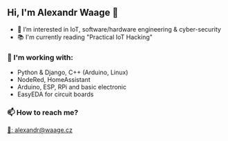 ## Hi, I'm Alexandr Waage 👋
- 👀 I’m interested in IoT, software/hardware engineering & cyber-security
- 📚 I'm currently reading "Practical IoT Hacking" 

### 💪 I'm working with:
- Python & Django, C++ (Arduino, Linux)
- NodeRed, HomeAssistant
- Arduino, ESP, RPi and basic electronic
- EasyEDA for circuit boards

### 📫 How to reach me?
[📧: alexandr@waage.cz](mailto:alexandr@waage.cz)

<!---
alex-waage/alex-waage is a ✨ special ✨ repository because its `README.md` (this file) appears on your GitHub profile.
You can click the Preview link to take a look at your changes.
--->
